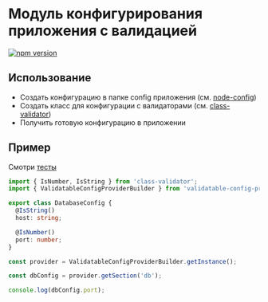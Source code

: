 # Модуль конфигурирования приложения с валидацией

[![npm version](https://badge.fury.io/js/validatable-config-provider.svg)](https://badge.fury.io/js/validatable-config-provider)
## Использование

* Создать конфигурацию в папке config приложения (см. [node-config](https://www.npmjs.com/package/config))
* Создать класс для конфигурации c валидаторами (см. [class-validator](https://www.npmjs.com/package/class-validator))
* Получить готовую конфигурацию в приложении

## Пример

Смотри [тесты](./tests/src//ValidatableConfigProviderImpl.tests.ts)

```ts
import { IsNumber, IsString } from 'class-validator';
import { ValidatableConfigProviderBuilder } from 'validatable-config-provider'

export class DatabaseConfig {
  @IsString()
  host: string;

  @IsNumber()
  port: number;
}

const provider = ValidatableConfigProviderBuilder.getInstance();

const dbConfig = provider.getSection('db');

console.log(dbConfig.port);
```
